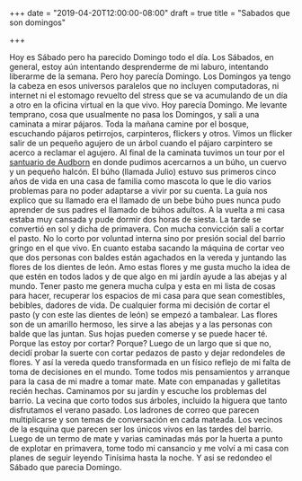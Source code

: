 +++
date = "2019-04-20T12:00:00-08:00"
draft = true
title = "Sabados que son domingos"

+++

Hoy es Sábado pero ha parecido Domingo todo el día. Los Sábados, en general, estoy aún intentando desprenderme de mi laburo, intentando liberarme de la semana. Pero hoy parecía Domingo. Los Domingos ya tengo la cabeza en esos universos paralelos que no incluyen computadoras, ni internet ni el estomago revuelto del stress que se va acumulando de un día a otro en la oficina virtual en la que vivo. Hoy parecía Domingo. Me levante temprano, cosa que usualmente no pasa los Domingos, y salí a una caminata a mirar pájaros. Toda la mañana camine por el bosque, escuchando pájaros petirrojos, carpinteros, flickers y otros. Vimos un flicker salir de un pequeño agujero de un árbol cuando el pájaro carpintero se acerco a reclamar el agujero. Al final de la caminata tuvimos un tour por el [santuario de Audborn](https://audubonportland.org/) en donde pudimos acercarnos a un búho, un cuervo y un pequeño halcón. El búho (llamada Julio) estuvo sus primeros cinco años de vida en una casa de familia como mascota lo que le dio varios problemas para no poder adaptarse a vivir por su cuenta. La guía nos explico que su llamado era el llamado de un bebe búho pues nunca pudo aprender de sus padres el llamado de búhos adultos.
A la vuelta a mi casa estaba muy cansada y pude dormir dos horas de siesta.  La tarde se convertió en sol y dicha de primavera. Con mucha convicción salí a cortar el pasto. No lo corto por voluntad interna sino por presión social del barrio gringo en el que vivo. En cuanto estaba sacando la máquina de cortar veo que dos personas con baldes están agachados en la vereda y juntando las flores de los dientes de león. Amo estas flores y me gusta mucho la idea de que estén en todos lados y de que algo en mi jardín ayude a las abejas y al mundo. Tener pasto me genera mucha culpa y esta en mi lista de cosas para hacer, recuperar los espacios de mi casa para que sean comestibles, bebibles, dadores de vida. De cualquier forma mi decisión de cortar el pasto (y con este las dientes de león) se empezó a tambalear. Las flores son de un amarillo hermoso, les sirve a las abejas y a las personas con balde que las juntan. Sus hojas pueden comerse y se puede hacer té. Porque las estoy por cortar? Porque? Luego de un largo que si que no, decidí probar la suerte con cortar pedazos de pasto y dejar redondeles de flores. Y así la vereda quedo transformada en un físico reflejo de mi falta de toma de decisiones en el mundo.
Tome todos mis pensamientos y arranque para la casa de mi madre a tomar mate. Mate con empanadas y galletitas recién hechas. Caminamos por su jardín y escuche los problemas del barrio. La vecina que corto todos sus árboles, incluido la higuera que tanto disfrutamos el verano pasado. Los ladrones de correo que parecen multiplicarse y son temas de conversación en cada mateada. Los vecinos de la esquina que parecen ser los únicos vivos en las tardes del barrio. Luego de un termo de mate y varias caminadas más por la huerta a punto de explotar en primavera, tome todo mi cansancio y me volví a mi casa con planes de seguir leyendo Tinísima hasta la noche. Y asi se redondeo el Sábado que parecia Domingo.
